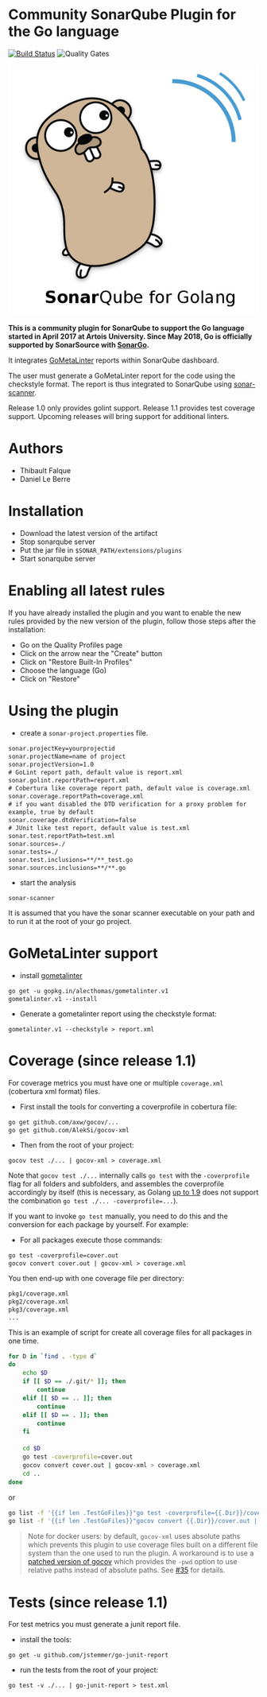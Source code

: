 # Community SonarQube Plugin for the Go language  

[![Build Status](https://travis-ci.org/uartois/sonar-golang.svg?branch=master)](https://travis-ci.org/uartois/sonar-golang) ![Quality Gates](https://sonarcloud.io/api/project_badges/measure?project=fr.univartois%3Asonar-golang-plugin%3Amaintenance&metric=alert_status) 

![Sonarque for GoLang Logo](logo.jpeg)

**This is a community plugin for SonarQube to support the Go language started in April 2017 at Artois University.
Since May 2018, Go is officially supported by SonarSource with [SonarGo](https://github.com/SonarSource/sonar-go).**

It integrates [GoMetaLinter](https://github.com/alecthomas/gometalinter) reports
within SonarQube dashboard.

The user must generate a GoMetaLinter report for the code using the checkstyle
format. The report is thus integrated to SonarQube using
[sonar-scanner](https://docs.sonarqube.org/display/SCAN/Analyzing+with+SonarQube+Scanner).

Release 1.0 only provides golint support. Release 1.1 provides test coverage support. Upcoming releases will bring support
for additional linters.


# Authors

+ Thibault Falque
+ Daniel Le Berre


# Installation

* Download the latest version of the artifact
* Stop sonarqube server
* Put the jar file in `$SONAR_PATH/extensions/plugins`
* Start sonarqube server

# Enabling all latest rules

If you have already installed the plugin and you want to enable the new rules provided by
the new version of the plugin, follow those steps after the installation:

* Go on the Quality Profiles page
* Click on the arrow near the "Create" button
* Click on "Restore Built-In Profiles"
* Choose the language (Go)
* Click on "Restore"


# Using the plugin

* create a `sonar-project.properties` file.

```
sonar.projectKey=yourprojectid
sonar.projectName=name of project
sonar.projectVersion=1.0
# GoLint report path, default value is report.xml 
sonar.golint.reportPath=report.xml 
# Cobertura like coverage report path, default value is coverage.xml 
sonar.coverage.reportPath=coverage.xml 
# if you want disabled the DTD verification for a proxy problem for example, true by default 
sonar.coverage.dtdVerification=false
# JUnit like test report, default value is test.xml
sonar.test.reportPath=test.xml 
sonar.sources=./
sonar.tests=./
sonar.test.inclusions=**/**_test.go
sonar.sources.inclusions=**/**.go
```

* start the analysis
```shell
sonar-scanner
```

It is assumed that you have the sonar scanner executable on your path and
to run it at the root of your go project.

# GoMetaLinter support

* install [gometalinter](https://github.com/alecthomas/gometalinter)
```shell
go get -u gopkg.in/alecthomas/gometalinter.v1
gometalinter.v1 --install
```

* Generate a gometalinter report using the checkstyle format:
```shell
gometalinter.v1 --checkstyle > report.xml
```

# Coverage (since release 1.1)

For coverage metrics you must have one or multiple  `coverage.xml` (cobertura xml format) files.

* First install the tools for converting a coverprofile in cobertura file:
```shell
go get github.com/axw/gocov/...
go get github.com/AlekSi/gocov-xml
```

* Then from the root of your project:
```shell
gocov test ./... | gocov-xml > coverage.xml
```

Note that `gocov test ./...` internally calls `go test` with the `-coverprofile` flag for
all folders and subfolders, and assembles the coverprofile accordingly by itself (this is
necessary, as Golang [up to 1.9](https://tip.golang.org/doc/go1.10#test) does not support the
combination `go test ./... -coverprofile=...`).

If you want to invoke `go test` manually, you need to do this and the conversion for each
package by yourself. For example:

* For all packages execute those commands:
```shell
go test -coverprofile=cover.out
gocov convert cover.out | gocov-xml > coverage.xml
```

You then end-up with one coverage file per directory:
```
pkg1/coverage.xml
pkg2/coverage.xml
pkg3/coverage.xml
...
```


This is an example of script for create all coverage files for all packages in one time.


```bash
for D in `find . -type d`
do
    echo $D
    if [[ $D == ./.git/* ]]; then
        continue
    elif [[ $D == .. ]]; then
        continue
    elif [[ $D == . ]]; then
        continue
    fi

    cd $D
    go test -coverprofile=cover.out
    gocov convert cover.out | gocov-xml > coverage.xml
    cd ..
done
```
or

```bash
go list -f '{{if len .TestGoFiles}}"go test -coverprofile={{.Dir}}/cover.out {{.ImportPath}}"{{end}}' ./... | xargs -L 1 sh -c
go list -f '{{if len .TestGoFiles}}"gocov convert {{.Dir}}/cover.out | gocov-xml > {{.Dir}}/coverage.xml"{{end}}' ./... | xargs -L 1 sh -c
```

> Note for docker users: by default, `gocov-xml` uses absolute paths which prevents this plugin to use
> coverage files built on a different file system than the one used to run the plugin.
> A workaround is to use a [patched version of gocov](https://github.com/Centny/gocov-xml.git) which provides
> the `-pwd` option to use relative paths instead of absolute paths. See [#35](https://github.com/uartois/sonar-golang/issues/35) for details.

# Tests (since release 1.1)

For test metrics you must generate a junit report file.

* install the tools:
```shell
go get -u github.com/jstemmer/go-junit-report
```

* run the tests from the root of your project:
```shell
go test -v ./... | go-junit-report > test.xml
```
